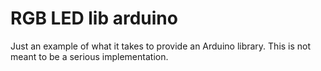 # RGB LED lib arduino
Just an example of what it takes to provide an Arduino library. 
This is not meant to be a serious implementation.
